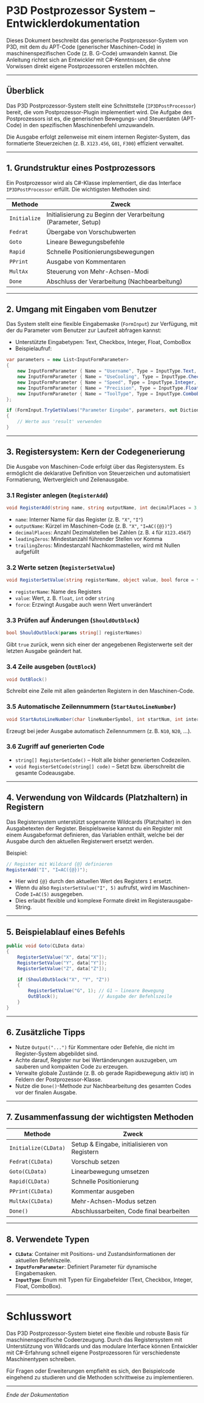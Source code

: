 # P3D Postprozessor System – Entwicklerdokumentation

Dieses Dokument beschreibt das generische Postprozessor-System von P3D, mit dem du APT-Code (generischer Maschinen-Code) in maschinenspezifischen Code (z. B. G-Code) umwandeln kannst. Die Anleitung richtet sich an Entwickler mit C#-Kenntnissen, die ohne Vorwissen direkt eigene Postprozessoren erstellen möchten.

---

## Überblick

Das P3D Postprozessor-System stellt eine Schnittstelle (`IP3DPostProcessor`) bereit, die vom Postprozessor-Plugin implementiert wird. Die Aufgabe des Postprozessors ist es, die generischen Bewegungs- und Steuerdaten (APT-Code) in den spezifischen Maschinenbefehl umzuwandeln.

Die Ausgabe erfolgt zeilenweise mit einem internen Register-System, das formatierte Steuerzeichen (z. B. `X123.456`, `G01`, `F300`) effizient verwaltet.

---

## 1. Grundstruktur eines Postprozessors

Ein Postprozessor wird als C#-Klasse implementiert, die das Interface `IP3DPostProcessor` erfüllt. Die wichtigsten Methoden sind:

| Methode        | Zweck                                                       |
|----------------|-------------------------------------------------------------|
| `Initialize`   | Initialisierung zu Beginn der Verarbeitung (Parameter, Setup) |
| `Fedrat`       | Übergabe von Vorschubwerten                                 |
| `Goto`         | Lineare Bewegungsbefehle                                    |
| `Rapid`        | Schnelle Positionierungsbewegungen                         |
| `PPrint`       | Ausgabe von Kommentaren                                     |
| `MultAx`       | Steuerung von Mehr-Achsen-Modi                             |
| `Done`         | Abschluss der Verarbeitung (Nachbearbeitung)               |

---

## 2. Umgang mit Eingaben vom Benutzer

Das System stellt eine flexible Eingabemaske (`FormInput`) zur Verfügung, mit der du Parameter vom Benutzer zur Laufzeit abfragen kannst:

- Unterstützte Eingabetypen: Text, Checkbox, Integer, Float, ComboBox
- Beispielaufruf:

```csharp
var parameters = new List<InputFormParameter>
{
    new InputFormParameter { Name = "Username", Type = InputType.Text, Value = "" },
    new InputFormParameter { Name = "UseCooling", Type = InputType.Checkbox, Value = false },
    new InputFormParameter { Name = "Speed", Type = InputType.Integer, Value = 1000 },
    new InputFormParameter { Name = "Precision", Type = InputType.Float, Value = 0.01f },
    new InputFormParameter { Name = "ToolType", Type = InputType.ComboBox, Value = "Drill", DataSource = new string[] { "Drill", "Mill", "Lathe" } }
};

if (FormInput.TryGetValues("Parameter Eingabe", parameters, out Dictionary<string, object> result))
{
    // Werte aus 'result' verwenden
}
```

---

## 3. Registersystem: Kern der Codegenerierung

Die Ausgabe von Maschinen-Code erfolgt über das Registersystem. Es ermöglicht die deklarative Definition von Steuerzeichen und automatisiert Formatierung, Wertvergleich und Zeilenausgabe.

### 3.1 Register anlegen (`RegisterAdd`)

```csharp
void RegisterAdd(string name, string outputName, int decimalPlaces = 3, int leadingZeros = 0, int trailingZeros = 0)
```

- `name`: Interner Name für das Register (z. B. `"X"`, `"I"`)
- `outputName`: Kürzel im Maschinen-Code (z. B. `"X"`, `"I=AC({@})"`)
- `decimalPlaces`: Anzahl Dezimalstellen bei Zahlen (z. B. `4` für `X123.4567`)
- `leadingZeros`: Mindestanzahl führender Stellen vor Komma
- `trailingZeros`: Mindestanzahl Nachkommastellen, wird mit Nullen aufgefüllt

### 3.2 Werte setzen (`RegisterSetValue`)

```csharp
void RegisterSetValue(string registerName, object value, bool force = false)
```

- `registerName`: Name des Registers
- `value`: Wert, z. B. `float`, `int` oder `string`
- `force`: Erzwingt Ausgabe auch wenn Wert unverändert

### 3.3 Prüfen auf Änderungen (`ShouldOutblock`)

```csharp
bool ShouldOutblock(params string[] registerNames)
```

Gibt `true` zurück, wenn sich einer der angegebenen Registerwerte seit der letzten Ausgabe geändert hat.

### 3.4 Zeile ausgeben (`OutBlock`)

```csharp
void OutBlock()
```

Schreibt eine Zeile mit allen geänderten Registern in den Maschinen-Code.

### 3.5 Automatische Zeilennummern (`StartAutoLineNumber`)

```csharp
void StartAutoLineNumber(char lineNumberSymbol, int startNum, int interval, int maxNum)
```

Erzeugt bei jeder Ausgabe automatisch Zeilennummern (z. B. `N10`, `N20`, ...).

### 3.6 Zugriff auf generierten Code

- `string[] RegisterGetCode()` – Holt alle bisher generierten Codezeilen.
- `void RegisterSetCode(string[] code)` – Setzt bzw. überschreibt die gesamte Codeausgabe.

---

## 4. Verwendung von Wildcards (Platzhaltern) in Registern

Das Registersystem unterstützt sogenannte Wildcards (Platzhalter) in den Ausgabetexten der Register. Beispielsweise kannst du ein Register mit einem Ausgabeformat definieren, das Variablen enthält, welche bei der Ausgabe durch den aktuellen Registerwert ersetzt werden.

Beispiel:

```csharp
// Register mit Wildcard {@} definieren
RegisterAdd("I", "I=AC({@})");
```

- Hier wird `{@}` durch den aktuellen Wert des Registers `I` ersetzt.
- Wenn du also `RegisterSetValue("I", 5)` aufrufst, wird im Maschinen-Code `I=AC(5)` ausgegeben.
- Dies erlaubt flexible und komplexe Formate direkt im Registerausgabe-String.

---

## 5. Beispielablauf eines Befehls

```csharp
public void Goto(CLData data)
{
    RegisterSetValue("X", data["X"]);
    RegisterSetValue("Y", data["Y"]);
    RegisterSetValue("Z", data["Z"]);

    if (ShouldOutblock("X", "Y", "Z"))
    {
        RegisterSetValue("G", 1); // G1 – lineare Bewegung
        OutBlock();               // Ausgabe der Befehlszeile
    }
}
```

---

## 6. Zusätzliche Tipps

- Nutze `Output("...")` für Kommentare oder Befehle, die nicht im Register-System abgebildet sind.
- Achte darauf, Register nur bei Wertänderungen auszugeben, um sauberen und kompakten Code zu erzeugen.
- Verwalte globale Zustände (z. B. ob gerade Rapidbewegung aktiv ist) in Feldern der Postprozessor-Klasse.
- Nutze die `Done()`-Methode zur Nachbearbeitung des gesamten Codes vor der finalen Ausgabe.

---

## 7. Zusammenfassung der wichtigsten Methoden

| Methode              | Zweck                                               |
|----------------------|----------------------------------------------------|
| `Initialize(CLData)` | Setup & Eingabe, initialisieren von Registern      |
| `Fedrat(CLData)`     | Vorschub setzen                                    |
| `Goto(CLData)`       | Linearbewegung umsetzen                             |
| `Rapid(CLData)`      | Schnelle Positionierung                             |
| `PPrint(CLData)`     | Kommentar ausgeben                                  |
| `MultAx(CLData)`     | Mehr-Achsen-Modus setzen                            |
| `Done()`             | Abschlussarbeiten, Code final bearbeiten            |

---

## 8. Verwendete Typen

- **`CLData`**: Container mit Positions- und Zustandsinformationen der aktuellen Befehlszeile.
- **`InputFormParameter`**: Definiert Parameter für dynamische Eingabemasken.
- **`InputType`**: Enum mit Typen für Eingabefelder (Text, Checkbox, Integer, Float, ComboBox).

---

# Schlusswort

Das P3D Postprozessor-System bietet eine flexible und robuste Basis für maschinenspezifische Codeerzeugung. Durch das Registersystem mit Unterstützung von Wildcards und das modulare Interface können Entwickler mit C#-Erfahrung schnell eigene Postprozessoren für verschiedenste Maschinentypen schreiben.

Für Fragen oder Erweiterungen empfiehlt es sich, den Beispielcode eingehend zu studieren und die Methoden schrittweise zu implementieren.

---

*Ende der Dokumentation*
